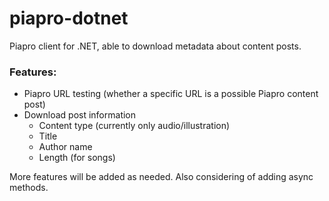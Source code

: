 piapro-dotnet
=============

Piapro client for .NET, able to download metadata about content posts.

### Features:
* Piapro URL testing (whether a specific URL is a possible Piapro content post)
* Download post information
  * Content type (currently only audio/illustration)
  * Title
  * Author name
  * Length (for songs)

More features will be added as needed. Also considering of adding async methods.
